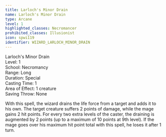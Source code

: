 ```yaml
---
title: Larloch's Minor Drain
name: Larloch's Minor Drain
type: Arcane
level: 1
highlighted_classes: Necromancer
prohibited_classes: Illusionist
icon: spwi119
identifier: WIZARD_LARLOCH_MINOR_DRAIN
---
```

Larloch's Minor Drain  
Level: 1  
School: Necromancy  
Range: Long  
Duration: Special  
Casting Time: 1  
Area of Effect: 1 creature  
Saving Throw: None  
  
With this spell, the wizard drains the life force from a target and adds it to his own. The target creature suffers 2 points of damage, while the mage gains 2 hit points. For every two extra levels of the caster, the draining is augmented by 2 points (up to a maximum of 10 points at 9th level). If the mage goes over his maximum hit point total with this spell, he loses it after 1 turn.  

